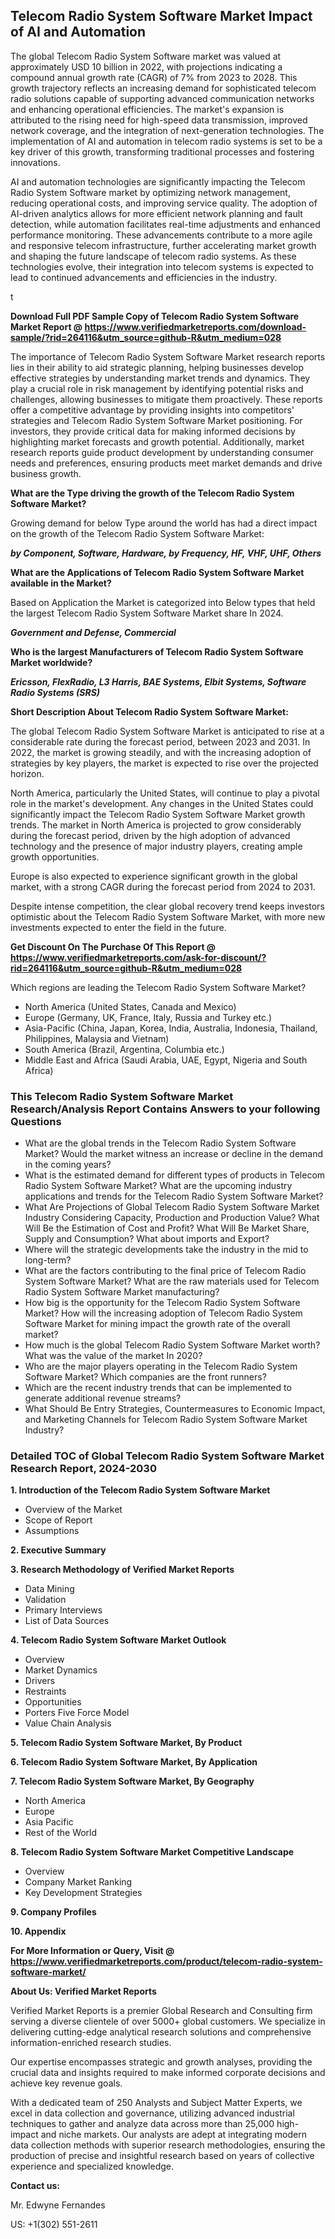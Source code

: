 <h2>Telecom Radio System Software Market Impact of AI and Automation</h2><p>The global Telecom Radio System Software market was valued at approximately USD 10 billion in 2022, with projections indicating a compound annual growth rate (CAGR) of 7% from 2023 to 2028. This growth trajectory reflects an increasing demand for sophisticated telecom radio solutions capable of supporting advanced communication networks and enhancing operational efficiencies. The market's expansion is attributed to the rising need for high-speed data transmission, improved network coverage, and the integration of next-generation technologies. The implementation of AI and automation in telecom radio systems is set to be a key driver of this growth, transforming traditional processes and fostering innovations.</p><p>AI and automation technologies are significantly impacting the Telecom Radio System Software market by optimizing network management, reducing operational costs, and improving service quality. The adoption of AI-driven analytics allows for more efficient network planning and fault detection, while automation facilitates real-time adjustments and enhanced performance monitoring. These advancements contribute to a more agile and responsive telecom infrastructure, further accelerating market growth and shaping the future landscape of telecom radio systems. As these technologies evolve, their integration into telecom systems is expected to lead to continued advancements and efficiencies in the industry.</p>t</p><p id="" class=""><strong>Download Full PDF Sample Copy of Telecom Radio System Software Market Report @ <a href="https://www.verifiedmarketreports.com/download-sample/?rid=264116&utm_source=github-R&utm_medium=028" target="_blank">https://www.verifiedmarketreports.com/download-sample/?rid=264116&utm_source=github-R&utm_medium=028</a></strong></p><p>The importance of&nbsp;Telecom Radio System Software Market research reports lies in their ability to aid strategic planning, helping businesses develop effective strategies by understanding market trends and dynamics. They play a crucial role in risk management by identifying potential risks and challenges, allowing businesses to mitigate them proactively. These reports offer a competitive advantage by providing insights into competitors' strategies and Telecom Radio System Software Market positioning. For investors, they provide critical data for making informed decisions by highlighting market forecasts and growth potential. Additionally, market research reports guide product development by understanding consumer needs and preferences, ensuring products meet market demands and drive business growth.</p><p><strong>What are the&nbsp;Type driving the growth of the Telecom Radio System Software Market?</strong></p><p id="" class="">Growing demand for below Type around the world has had a direct impact on the growth of the Telecom Radio System Software Market:</p><em><strong>by Component, Software, Hardware, by Frequency, HF, VHF, UHF, Others</strong></em></p><strong>What are the&nbsp;Applications&nbsp;of Telecom Radio System Software Market available in the Market?</strong></p><p id="" class="">Based on Application the Market is categorized into Below types that held the largest Telecom Radio System Software Market share In 2024.</p><em><strong>Government and Defense, Commercial</strong></em></p><strong>Who is the largest Manufacturers of Telecom Radio System Software Market worldwide?</strong></p><p><em><strong>Ericsson, FlexRadio, L3 Harris, BAE Systems, Elbit Systems, Software Radio Systems (SRS)</strong></em></p><p id="" class=""><strong>Short Description About Telecom Radio System Software Market:</strong></p><p>The global Telecom Radio System Software Market is anticipated to rise at a considerable rate during the forecast period, between 2023 and 2031. In 2022, the market is growing steadily, and with the increasing adoption of strategies by key players, the market is expected to rise over the projected horizon.</p><p>North America, particularly the United States, will continue to play a pivotal role in the market's development. Any changes in the United States could significantly impact the Telecom Radio System Software Market growth trends. The market in North America is projected to grow considerably during the forecast period, driven by the high adoption of advanced technology and the presence of major industry players, creating ample growth opportunities.</p><p>Europe is also expected to experience significant growth in the global market, with a strong CAGR during the forecast period from 2024 to 2031.</p><p>Despite intense competition, the clear global recovery trend keeps investors optimistic about the Telecom Radio System Software Market, with more new investments expected to enter the field in the future.</p><p id="" class=""><strong>Get Discount On The Purchase Of This Report @ <a href="https://www.verifiedmarketreports.com/ask-for-discount/?rid=264116&utm_source=github-R&utm_medium=028" target="_blank">https://www.verifiedmarketreports.com/ask-for-discount/?rid=264116&utm_source=github-R&utm_medium=028</a></strong></p>Which regions are leading the Telecom Radio System Software Market?</p><ul><li>North America (United States, Canada and Mexico)</li><li>Europe (Germany, UK, France, Italy, Russia and Turkey etc.)</li><li>Asia-Pacific (China, Japan, Korea, India, Australia, Indonesia, Thailand, Philippines, Malaysia and Vietnam)</li><li>South America (Brazil, Argentina, Columbia etc.)</li><li>Middle East and Africa (Saudi Arabia, UAE, Egypt, Nigeria and South Africa)</li></ul><h3 id="" class="">This Telecom Radio System Software Market Research/Analysis Report Contains Answers to your following Questions</h3><ul><li>What are the global trends in the Telecom Radio System Software Market? Would the market witness an increase or decline in the demand in the coming years?</li><li>What is the estimated demand for different types of products in Telecom Radio System Software Market? What are the upcoming industry applications and trends for the Telecom Radio System Software Market?</li><li>What Are Projections of Global Telecom Radio System Software Market Industry Considering Capacity, Production and Production Value? What Will Be the Estimation of Cost and Profit? What Will Be Market Share, Supply and Consumption? What about imports and Export?</li><li>Where will the strategic developments take the industry in the mid to long-term?</li><li>What are the factors contributing to the final price of Telecom Radio System Software Market? What are the raw materials used for Telecom Radio System Software Market manufacturing?</li><li>How big is the opportunity for the Telecom Radio System Software Market? How will the increasing adoption of Telecom Radio System Software Market for mining impact the growth rate of the overall market?</li><li>How much is the global Telecom Radio System Software Market worth? What was the value of the market In 2020?</li><li>Who are the major players operating in the Telecom Radio System Software Market? Which companies are the front runners?</li><li>Which are the recent industry trends that can be implemented to generate additional revenue streams?</li><li>What Should Be Entry Strategies, Countermeasures to Economic Impact, and Marketing Channels for Telecom Radio System Software Market Industry?</li></ul><h3 id="" class="">Detailed TOC of Global Telecom Radio System Software Market Research Report, 2024-2030</h3><p id="" class=""><strong>1. Introduction of the Telecom Radio System Software Market</strong></p><ul><li>Overview of the Market</li><li>Scope of Report</li><li>Assumptions</li></ul><p id="" class=""><strong>2. Executive Summary</strong></p><p id="" class=""><strong>3. Research Methodology of Verified Market Reports</strong></p><ul><li>Data Mining</li><li>Validation</li><li>Primary Interviews</li><li>List of Data Sources</li></ul><p id="" class=""><strong>4. Telecom Radio System Software Market Outlook</strong></p><ul><li>Overview</li><li>Market Dynamics</li><li>Drivers</li><li>Restraints</li><li>Opportunities</li><li>Porters Five Force Model</li><li>Value Chain Analysis</li></ul><p id="" class=""><strong>5. Telecom Radio System Software Market, By Product</strong></p><p id="" class=""><strong>6. Telecom Radio System Software Market, By Application</strong></p><p id="" class=""><strong>7. Telecom Radio System Software Market, By Geography</strong></p><ul><li>North America</li><li>Europe</li><li>Asia Pacific</li><li>Rest of the World</li></ul><p id="" class=""><strong>8. Telecom Radio System Software Market Competitive Landscape</strong></p><ul><li>Overview</li><li>Company Market Ranking</li><li>Key Development Strategies</li></ul><p id="" class=""><strong>9. Company Profiles</strong></p><p id="" class=""><strong>10. Appendix</strong></p><p id="" class=""><strong>For More Information or Query, Visit @ <a href="https://www.verifiedmarketreports.com/product/telecom-radio-system-software-market/" target="_blank">https://www.verifiedmarketreports.com/product/telecom-radio-system-software-market/</a></strong></p><p id="" class=""><strong>About Us: Verified Market Reports</strong></p><p id="" class="">Verified Market Reports is a premier Global Research and Consulting firm serving a diverse clientele of over 5000+ global customers. We specialize in delivering cutting-edge analytical research solutions and comprehensive information-enriched research studies.</p><p id="" class="">Our expertise encompasses strategic and growth analyses, providing the crucial data and insights required to make informed corporate decisions and achieve key revenue goals.</p><p id="" class="">With a dedicated team of 250 Analysts and Subject Matter Experts, we excel in data collection and governance, utilizing advanced industrial techniques to gather and analyze data across more than 25,000 high-impact and niche markets. Our analysts are adept at integrating modern data collection methods with superior research methodologies, ensuring the production of precise and insightful research based on years of collective experience and specialized knowledge.</p><p id="" class=""><strong>Contact us:</strong></p><p id="" class="">Mr. Edwyne Fernandes</p><p id="" class="">US: +1(302) 551-2611</p>